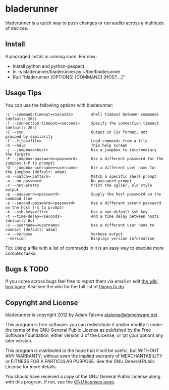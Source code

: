 bladerunner
=================================

bladerunner is a quick way to push changes or run audits across a
multitude of devices.

Install
-------

A packaged install is coming soon. For now:

- Install python and python-pexpect.
- ln -s bladerunner/bladerunner.py ~/bin/bladerunner
- Run "bladerunner [OPTIONS] [COMMAND] [HOST...]"

Usage Tips
----------

You can use the following options with bladerunner:

    -c --command-timeout=<seconds>        Shell timeout between commands (default: 20s)
    -T --connection-timeout=<seconds>     Specify the connection timeout (default: 20s)
    -C --csv                              Output in CSV format, not grouped by similarity
    -f --file=<file>                      Load commands from a file
    -h --help                             This help screen
    -j --jumpbox=<host>                   Use a jumpbox to intermediary the targets
    -P --jumpbox-password=<password>      Use a different password for the jumpbox (-P to prompt)
    -U --jumpbox-username=<username>      Use a different user name for the jumpbox (default: adam)
    -m --match=<pattern>                  Match a specific shell prompt
    -n --no-password                      No password prompt
    -r --not-pretty                       Print the uglier, old style output
    -p --password=<password>              Supply the host password on the command line
    -s --second-password=<password>       Use a different second password on the host (-s to prompt)
    -k --ssh-key=<file>                   Use a non-default ssh key
    -t --time-delay=<seconds>             Add a time delay between hosts (default: 0s)
    -u --username=<username>              Use a different user name to connect (default: adam)
    -v --verbose                          Verbose output
    --version                             Displays version information

Tip: Using a file with a list of commands in it is an easy way to execute more complex 
tasks.

Bugs & TODO
-----------

If you come across bugs feel free to report them via email or edit [the wiki bug page](https://github.com/a-tal/bladerunner/wiki/Bugs).
Also see the wiki for the full list of [things to do](https://github.com/a-tal/bladerunner/wiki/Things-to-do).

Copyright and License
---------------------

bladerunner is copyright 2012 by Adam Talsma <atalsma@demonware.net>.

This program is free software: you can redistribute it and/or modify
it under the terms of the GNU General Public License as published by
the Free Software Foundation, either version 3 of the License, or
(at your option) any later version.

This program is distributed in the hope that it will be useful,
but WITHOUT ANY WARRANTY; without even the implied warranty of
MERCHANTABILITY or FITNESS FOR A PARTICULAR PURPOSE.  See the
GNU General Public License for more details.

You should have received a copy of the GNU General Public License
along with this program.  If not, see the
[GNU licenses page](http://www.gnu.org/licenses/).
